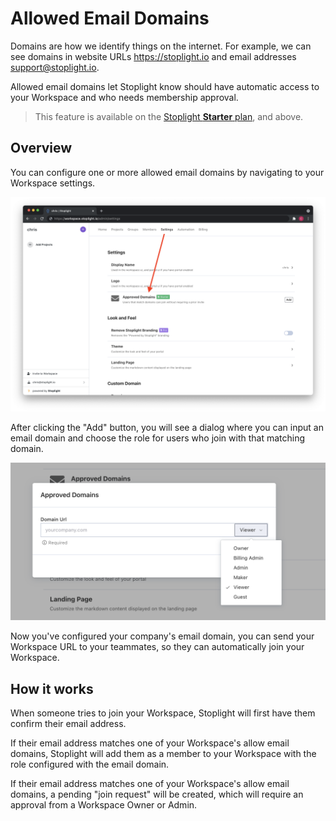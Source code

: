 # Allowed Email Domains

Domains are how we identify things on the internet. For example, we can see domains in website URLs https://stoplight.io and email addresses support@stoplight.io.

Allowed email domains let Stoplight know should have automatic access to your Workspace and who needs membership approval.

> This feature is available on the [Stoplight **Starter** plan](https://stoplight.io/pricing/), and above.

## Overview

You can configure one or more allowed email domains by navigating to your Workspace settings.

![Allowed Email Domains](../assets/images/allowed-email-domains.png)

After clicking the "Add" button, you will see a dialog where you can input an email domain and choose the role for users who join with that matching domain.

![Allowed Email Domain Configuration](../assets/images/allowed-email-domain-configure.png)

Now you've configured your company's email domain, you can send your Workspace URL to your teammates, so they can automatically join your Workspace. 

## How it works

When someone tries to join your Workspace, Stoplight will first have them confirm their email address. 

If their email address matches one of your Workspace's allow email domains, Stoplight will add them as a member to your Workspace with the role configured with the email domain.

If their email address matches one of your Workspace's allow email domains, a pending "join request" will be created, which will require an approval from a Workspace Owner or Admin.